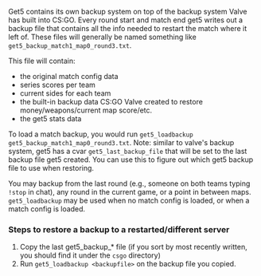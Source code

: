 Get5 contains its own backup system on top of the backup system Valve has built into CS:GO. Every round start and match end get5 writes out a backup file that contains all the info needed to restart the match where it left of. These files will generally be named something like ``get5_backup_match1_map0_round3.txt``.

This file will contain:
- the original match config data
- series scores per team
- current sides for each team
- the built-in backup data CS:GO Valve created to restore money/weapons/current map score/etc.
- the get5 stats data

To load a match backup, you would run ``get5_loadbackup get5_backup_match1_map0_round3.txt``. Note: similar to valve's backup system, get5 has a cvar ``get5_last_backup_file`` that will be set to the last backup file get5 created. You can use this to figure out which get5 backup file to use when restoring.

You may backup from the last round (e.g., someone on both teams typing ``!stop`` in chat), any round in the current game, or a point in between maps. ``get5_loadbackup`` may be used when no match config is loaded, or when a match config is loaded.


### Steps to restore a backup to a restarted/different server

1. Copy the last get5_backup_* file (if you sort by most recently written, you should find it under the ``csgo`` directory)
2. Run ``get5_loadbackup <backupfile>`` on the backup file you copied.
